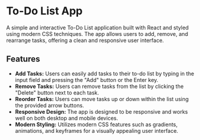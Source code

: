 # To-Do List App

A simple and interactive To-Do List application built with React and styled using modern CSS techniques. The app allows users to add, remove, and rearrange tasks, offering a clean and responsive user interface.

## Features

- **Add Tasks:** Users can easily add tasks to their to-do list by typing in the input field and pressing the "Add" button or the Enter key.
- **Remove Tasks:** Users can remove tasks from the list by clicking the "Delete" button next to each task.
- **Reorder Tasks:** Users can move tasks up or down within the list using the provided arrow buttons.
- **Responsive Design:** The app is designed to be responsive and works well on both desktop and mobile devices.
- **Modern Styling:** Utilizes modern CSS features such as gradients, animations, and keyframes for a visually appealing user interface.